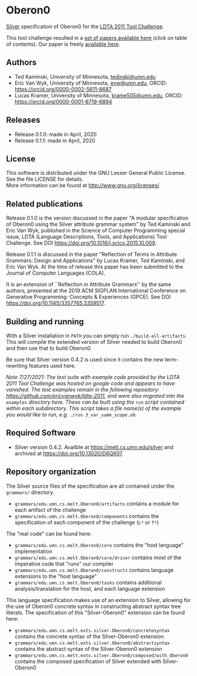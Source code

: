 # Oberon0

[Silver](https://github.com/melt-umn/silver) specification of Oberon0 for the [LDTA 2011 Tool Challenge](http://ldta.info/tool.html).

This tool challenge resulted in a [set of papers available here](https://dl.acm.org/citation.cfm?id=2853605) (click on table of contents).
Our paper is freely [available here](http://www-users.cs.umn.edu/~evw/pubs/kaminski15scp/index.html).

## Authors
- Ted Kaminski, University of Minnesota, tedinski@umn.edu
- Eric Van Wyk, University of Minnesota, evw@umn.edu,
  ORCID: https://orcid.org/0000-0002-5611-8687
- Lucas Kramer, University of Minnesota, krame505@umn.edu,
  ORCID: https://orcid.org/0000-0001-6719-6894

## Releases
- Release 0.1.0: made in April, 2020
- Release 0.1.1: made in April, 2020

## License
This software is distributed under the GNU Lesser General Public License. See the file LICENSE for details.  
More information can be found at http://www.gnu.org/licenses/.

## Related publications

Release 0.1.0 is the version discussed in the paper
"A modular specification of Oberon0 using the Silver attribute grammar system"
by Ted Kaminski and Eric Van Wyk, published in the Science of Computer Programming
special issue, LDTA (Language Descriptions, Tools, and Applications) Tool Challenge.
See DOI https://doi.org/10.1016/j.scico.2015.10.009.

Release 0.1.1 is discussed in the paper "Reflection of Terms in
Attribute Grammars: Design and Applications" by Lucas Kramer, Ted
Kaminski, and Eric Van Wyk.  At the time of release this paper has
been submitted to the Journal of Computer Languages (COLA).

It is an extension of ``Reflection in Attribute Grammars'' by the same
authors, presented at the 2019 ACM SIGPLAN
International Conference on Generative Programming: Concepts &
Experiences (GPCE).
See DOI https://doi.org/10.1145/3357765.3359517.


## Building and running

With a Silver installation in `PATH` you can simply run `./build-all-artifacts`.
This will compile the extended version of Silver needed to build Oberon0 and then use that to build Oberon0.

Be sure that Silver version 0.4.2 is used since it contains the new term-rewriting features used here.

_Note 7/27/2021: The test suite with example code provided by the LDTA 2011 Tool Challenge was hosted on google code and appears to have vanished. The test examples remain in the following repository: https://github.com/ericvanwyk/ldta-2011, and were also migrated into the `examples` directory here. These can be built using the `run` script contained within each subdirectory. This script takes a file name(s) of the example you would like to run, e.g. `./run 3_var_same_scope.ob`._

## Required Software
- Silver version 0.4.2.  Availble at https://melt.cs.umn.edu/silver and archived at https://doi.org/10.13020/D6QX07.

## Repository organization
The Silver source files of the specification are all contained under the `grammars/` directory.

* `grammars/edu.umn.cs.melt.Oberon0/artifacts` contains a module for each artifact of the challenge
* `grammars/edu.umn.cs.melt.Oberon0/components` contains the specification of each component of the challenge (`L*` or `T*`)

The "real code" can be found here:

* `grammars/edu.umn.cs.melt.Oberon0/core` contains the "host language" implementation
* `grammars/edu.umn.cs.melt.Oberon0/core/driver` contains most of the imperative code that "runs" our compiler
* `grammars/edu.umn.cs.melt.Oberon0/constructs` contains language extensions to the "host language"
* `grammars/edu.umn.cs.melt.Oberon0/tasks` contains additional analysis/translation for the host, and each language extension

This language specification makes use of an extension to Silver, allowing for the use of Oberon0 concrete syntax in
constructing abstract syntax tree literals.
The specification of this "Silver-Oberon0" extension can be found here:

* `grammars/edu.umn.cs.melt.exts.silver.Oberon0/concretesyntax` contains the concrete syntax of the Silver-Oberon0 extension
* `grammars/edu.umn.cs.melt.exts.silver.Oberon0/abstractsyntax` contains the abstract syntax of the Silver-Oberon0 extension
* `grammars/edu.umn.cs.melt.exts.silver.Oberon0/composed/with_Oberon0` contains the composed specification of Silver extended with Silver-Oberon0
